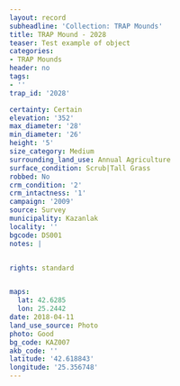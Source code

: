 ```yaml
---
layout: record
subheadline: 'Collection: TRAP Mounds'
title: TRAP Mound - 2028
teaser: Test example of object
categories:
- TRAP Mounds
header: no
tags:
- ''
trap_id: '2028'

certainty: Certain
elevation: '352'
max_diameter: '28'
min_diameter: '26'
height: '5'
size_category: Medium
surrounding_land_use: Annual Agriculture
surface_condition: Scrub|Tall Grass
robbed: No
crm_condition: '2'
crm_intactness: '1'
campaign: '2009'
source: Survey
municipality: Kazanlak
locality: ''
bgcode: DS001
notes: |


rights: standard


maps:
  lat: 42.6285
  lon: 25.2442
date: 2018-04-11
land_use_source: Photo
photo: Good
bg_code: KAZ007
akb_code: ''
latitude: '42.618843'
longitude: '25.356748'
---
```


